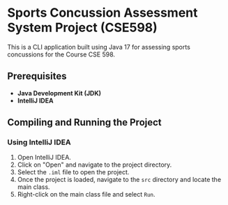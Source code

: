 # Sports Concussion Assessment System Project (CSE598)

This is a CLI application built using Java 17 for assessing sports concussions for the Course CSE 598.

## Prerequisites

- **Java Development Kit (JDK)**
- **IntelliJ IDEA**

## Compiling and Running the Project

### Using IntelliJ IDEA

1. Open IntelliJ IDEA.
2. Click on "Open" and navigate to the project directory.
3. Select the `.iml` file to open the project.
4. Once the project is loaded, navigate to the `src` directory and locate the main class.
5. Right-click on the main class file and select `Run`.
